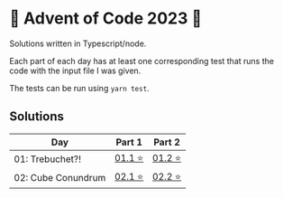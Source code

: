 # 🎄 Advent of Code 2023 🎄

Solutions written in Typescript/node.

Each part of each day has at least one corresponding test that runs the code with the input file I was given.

The tests can be run using `yarn test`.

## Solutions

| Day                | Part 1                                                                                       | Part 2                                                                                       |
|--------------------|----------------------------------------------------------------------------------------------|----------------------------------------------------------------------------------------------|
| 01: Trebuchet?!    | [01.1 ⭐](https://github.com/michaelpietrykowski/advent-of-code-2023/blob/main/src/01/01.ts)️ | [01.2 ⭐](https://github.com/michaelpietrykowski/advent-of-code-2023/blob/main/src/01/02.ts)️ |
| 02: Cube Conundrum | [02.1 ⭐](https://github.com/michaelpietrykowski/advent-of-code-2023/blob/main/src/02/01.ts)️ | [02.2 ⭐](https://github.com/michaelpietrykowski/advent-of-code-2023/blob/main/src/02/02.ts)️ |
